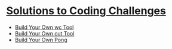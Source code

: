 # [Solutions to Coding Challenges](https://codingchallenges.fyi/challenges/intro)

- [Build Your Own wc Tool](ccwc/)
- [Build Your Own cut Tool](cccut/)
- [Build Your Own Pong](cc_pong/)